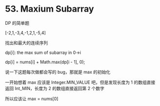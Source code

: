 # 53. Maxium Subarray

DP 的简单题

[-2,1,-3,4,-1,2,1,-5,4]

找出和最大的连续序列

dp[i]: the max sum of subarray in 0->i

dp[i] = nums[i] + Math.max(dp[i - 1], 0);

说一下这题每次做都会写的 bug，那就是 max 的初始化

一开始想着 max 应该是 Integer.MIN_VALUE 吧，但是发现长度为 1 的数组直接返回 Int_MIN，长度为 2 的数组直接返回第 2 个数字

所以应该让 max = nums[0]
